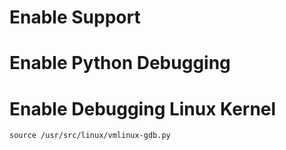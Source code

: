 
# Enable Support

# Enable Python Debugging



# Enable Debugging Linux Kernel

```
source /usr/src/linux/vmlinux-gdb.py
```
